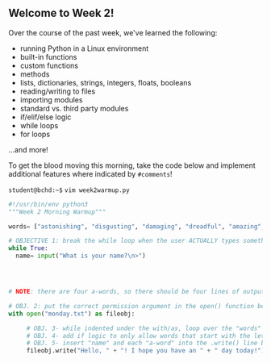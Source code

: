 ## Welcome to Week 2!

Over the course of the past week, we've learned the following:

- running Python in a Linux environment
- built-in functions
- custom functions
- methods
- lists, dictionaries, strings, integers, floats, booleans
- reading/writing to files
- importing modules
- standard vs. third party modules
- if/elif/else logic
- while loops
- for loops

...and more!  

To get the blood moving this morning, take the code below and implement additional features where indicated by `#comments`!

`student@bchd:~$` `vim week2warmup.py`

```python
#!/usr/bin/env python3
"""Week 2 Morning Warmup"""

words= ["astonishing", "disgusting", "damaging", "dreadful", "amazing", "awesome", "astounding", "distressing"]

# OBJECTIVE 1: break the while loop when the user ACTUALLY types something in
while True:
  name= input("What is your name?\n>")




# NOTE: there are four a-words, so there should be four lines of output in the "monday.txt" file!

# OBJ. 2: put the correct permission argument in the open() function below
with open("monday.txt") as fileobj:

     # OBJ. 3- while indented under the with/as, loop over the "words" list above
     # OBJ. 4- add if logic to only allow words that start with the letter "a"
     # OBJ. 5- insert "name" and each "a-word" into the .write() line below.
     fileobj.write("Hello, " + "! I hope you have an " + " day today!")
```

